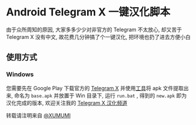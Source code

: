 # Android Telegram X 一键汉化脚本

由于众所周知的原因, 大家多多少少对非官方的 Telegram 不太放心, 却又苦于 Telegram X 没有中文, 故花费几分钟搞了个一键汉化, 把环境也扔了进去方便小白

## 使用方式

### Windows

您需要先在 Google Play 下载官方的 [Telegram X](https://play.google.com/store/apps/details?id=org.thunderdog.challegram) 并使用[工具](https://play.google.com/store/apps/details?id=com.ares89.appextractor)将 apk 文件提取出来, 命名为 `base.apk` 并放置于 Win 目录下, 运行 `run.bat`  , 得到的 `new.apk` 即为汉化完成的版本, 欢迎关注我的 [Telegram X 汉化频道](https://t.me/XTelegramX_cn)

转载请注明来自 [@XUMUMI](https://t.me/XUMUMI)